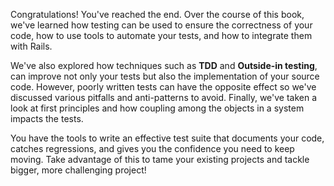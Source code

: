 Congratulations! You've reached the end. Over the course of this book, we've
learned how testing can be used to ensure the correctness of your code, how to
use tools to automate your tests, and how to integrate them with Rails.

We've also explored how techniques such as **TDD** and **Outside-in testing**,
can improve not only your tests but also the implementation of your source code.
However, poorly written tests can have the opposite effect so we've discussed
various pitfalls and anti-patterns to avoid. Finally, we've taken a look at
first principles and how coupling among the objects in a system impacts the
tests.

You have the tools to write an effective test suite that documents your code,
catches regressions, and gives you the confidence you need to keep moving. Take
advantage of this to tame your existing projects and tackle bigger, more
challenging project!
